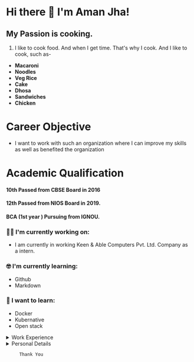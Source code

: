 # Hi there 👋 I'm Aman Jha!

## My Passion is cooking.
1. I like to cook food. And when I get time. That's why I cook. And I like to cook, such as-
- **Macaroni**
- **Noodles**
- **Veg Rice** 
- **Cake** 
- **Dhosa** 
- **Sandwiches** 
- **Chicken**



# Career Objective
- I want to work with such an organization where I can improve my skills as well as benefited the organization


# Academic Qualification 

####  10th Passed from CBSE Board in 2016
####  12th Passed from NIOS Board in 2019.
####  BCA (1st year ) Pursuing from IGNOU.

### :technologist: I'm currently working on:

- I am currently in working Keen & Able Computers Pvt. Ltd. Company as a intern.

### :nerd_face: I'm currently learning:

- Github
- Markdown

### :thinking: I want to learn:

- Docker
- Kubernative
- Open stack 

<details>
  <summary> Work Experience </summary>
  <ul>
    <br>
    <li> Fresher </li>
  </ul>
</details>

<details>
  <summary> Personal Details </summary>
  <ul>
    <br>
    <li> Father’s Name     :    Mr. Narendra Jha </li>
    <li> Date of Birth     :    18/01/2000 </li>
    <li> Nationality       :    Indian </li>
    <li> Religion          :    Hindu </li>
    <li> Gender            :    Male </li>
    <li> Marital Status    :    Unmarried </li>
    <li> Language Known    :    Hindi & English </li>
  </ul>
</details>

```
     Thank You
```
